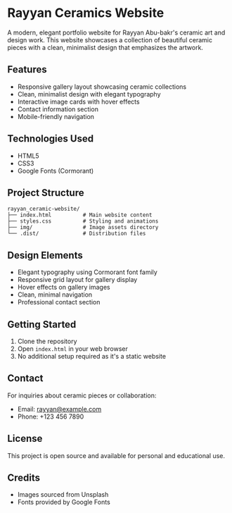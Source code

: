 # Rayyan Ceramics Website

A modern, elegant portfolio website for Rayyan Abu-bakr's ceramic art and design work. This website showcases a collection of beautiful ceramic pieces with a clean, minimalist design that emphasizes the artwork.

## Features

- Responsive gallery layout showcasing ceramic collections
- Clean, minimalist design with elegant typography
- Interactive image cards with hover effects
- Contact information section
- Mobile-friendly navigation

## Technologies Used

- HTML5
- CSS3
- Google Fonts (Cormorant)

## Project Structure

```
rayyan_ceramic-website/
├── index.html          # Main website content
├── styles.css          # Styling and animations
├── img/                # Image assets directory
└── .dist/              # Distribution files
```

## Design Elements

- Elegant typography using Cormorant font family
- Responsive grid layout for gallery display
- Hover effects on gallery images
- Clean, minimal navigation
- Professional contact section

## Getting Started

1. Clone the repository
2. Open `index.html` in your web browser
3. No additional setup required as it's a static website

## Contact

For inquiries about ceramic pieces or collaboration:
- Email: rayyan@example.com
- Phone: +123 456 7890

## License

This project is open source and available for personal and educational use.

## Credits

- Images sourced from Unsplash
- Fonts provided by Google Fonts
